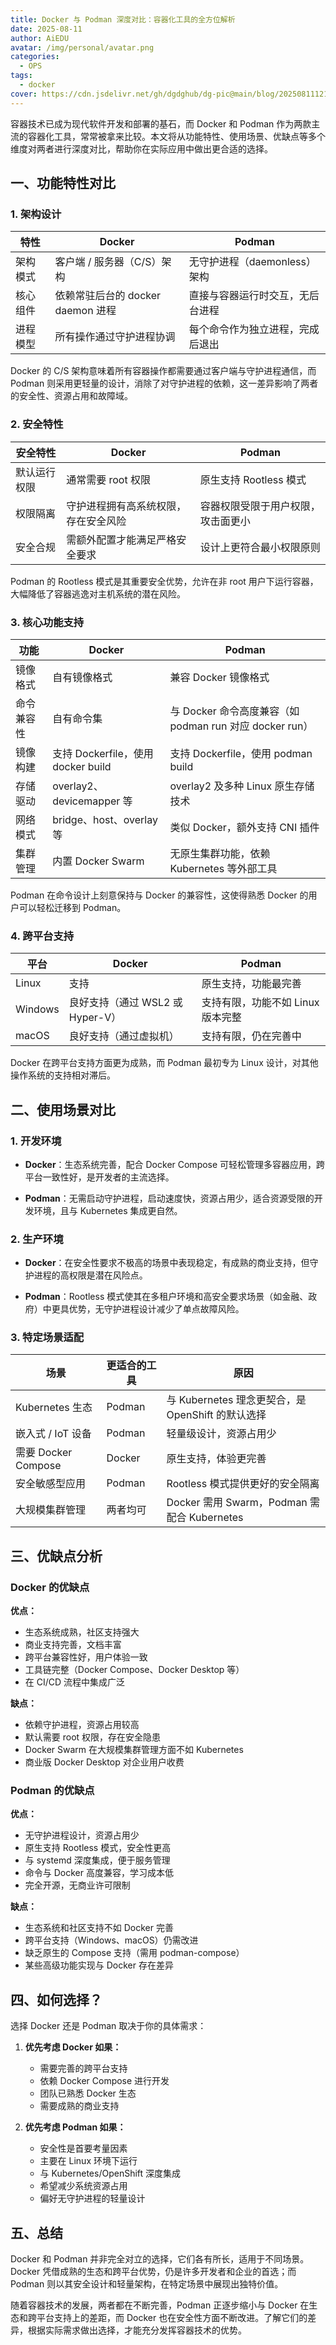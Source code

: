 ```yaml
---
title: Docker 与 Podman 深度对比：容器化工具的全方位解析
date: 2025-08-11
author: AiEDU
avatar: /img/personal/avatar.png
categories:
  - OPS
tags:
  - docker
cover: https://cdn.jsdelivr.net/gh/dgdghub/dg-pic@main/blog/20250811121011583.png
---
```


容器技术已成为现代软件开发和部署的基石，而 Docker 和 Podman 作为两款主流的容器化工具，常常被拿来比较。本文将从功能特性、使用场景、优缺点等多个维度对两者进行深度对比，帮助你在实际应用中做出更合适的选择。


## 一、功能特性对比

### 1. 架构设计

|特性|Docker|Podman|
|---|---|---|
|架构模式|客户端 / 服务器（C/S）架构|无守护进程（daemonless）架构|
|核心组件|依赖常驻后台的 docker daemon 进程|直接与容器运行时交互，无后台进程|
|进程模型|所有操作通过守护进程协调|每个命令作为独立进程，完成后退出|


Docker 的 C/S 架构意味着所有容器操作都需要通过客户端与守护进程通信，而 Podman 则采用更轻量的设计，消除了对守护进程的依赖，这一差异影响了两者的安全性、资源占用和故障域。

### 2. 安全特性

|安全特性|Docker|Podman|
|---|---|---|
|默认运行权限|通常需要 root 权限|原生支持 Rootless 模式|
|权限隔离|守护进程拥有高系统权限，存在安全风险|容器权限受限于用户权限，攻击面更小|
|安全合规|需额外配置才能满足严格安全要求|设计上更符合最小权限原则|


Podman 的 Rootless 模式是其重要安全优势，允许在非 root 用户下运行容器，大幅降低了容器逃逸对主机系统的潜在风险。
### 3. 核心功能支持

|功能|Docker|Podman|
|---|---|---|
|镜像格式|自有镜像格式|兼容 Docker 镜像格式|
|命令兼容性|自有命令集|与 Docker 命令高度兼容（如 podman run 对应 docker run）|
|镜像构建|支持 Dockerfile，使用 docker build|支持 Dockerfile，使用 podman build|
|存储驱动|overlay2、devicemapper 等|overlay2 及多种 Linux 原生存储技术|
|网络模式|bridge、host、overlay 等|类似 Docker，额外支持 CNI 插件|
|集群管理|内置 Docker Swarm|无原生集群功能，依赖 Kubernetes 等外部工具|


Podman 在命令设计上刻意保持与 Docker 的兼容性，这使得熟悉 Docker 的用户可以轻松迁移到 Podman。

### 4. 跨平台支持

|平台|Docker|Podman|
|---|---|---|
|Linux|支持|原生支持，功能最完善|
|Windows|良好支持（通过 WSL2 或 Hyper-V）|支持有限，功能不如 Linux 版本完整|
|macOS|良好支持（通过虚拟机）|支持有限，仍在完善中|


Docker 在跨平台支持方面更为成熟，而 Podman 最初专为 Linux 设计，对其他操作系统的支持相对滞后。

## 二、使用场景对比

### 1. 开发环境

- **Docker**：生态系统完善，配合 Docker Compose 可轻松管理多容器应用，跨平台一致性好，是开发者的主流选择。
    
- **Podman**：无需启动守护进程，启动速度快，资源占用少，适合资源受限的开发环境，且与 Kubernetes 集成更自然。
    
### 2. 生产环境

- **Docker**：在安全性要求不极高的场景中表现稳定，有成熟的商业支持，但守护进程的高权限是潜在风险点。
    
- **Podman**：Rootless 模式使其在多租户环境和高安全要求场景（如金融、政府）中更具优势，无守护进程设计减少了单点故障风险。
    
### 3. 特定场景适配

|场景|更适合的工具|原因|
|---|---|---|
|Kubernetes 生态|Podman|与 Kubernetes 理念更契合，是 OpenShift 的默认选择|
|嵌入式 / IoT 设备|Podman|轻量级设计，资源占用少|
|需要 Docker Compose|Docker|原生支持，体验更完善|
|安全敏感型应用|Podman|Rootless 模式提供更好的安全隔离|
|大规模集群管理|两者均可|Docker 需用 Swarm，Podman 需配合 Kubernetes|

## 三、优缺点分析

### Docker 的优缺点

**优点：**

- 生态系统成熟，社区支持强大
- 商业支持完善，文档丰富
- 跨平台兼容性好，用户体验一致
- 工具链完整（Docker Compose、Docker Desktop 等）
- 在 CI/CD 流程中集成广泛


**缺点：**

- 依赖守护进程，资源占用较高
- 默认需要 root 权限，存在安全隐患
- Docker Swarm 在大规模集群管理方面不如 Kubernetes
- 商业版 Docker Desktop 对企业用户收费

### Podman 的优缺点

**优点：**

- 无守护进程设计，资源占用少
- 原生支持 Rootless 模式，安全性更高
- 与 systemd 深度集成，便于服务管理
- 命令与 Docker 高度兼容，学习成本低
- 完全开源，无商业许可限制

**缺点：**

- 生态系统和社区支持不如 Docker 完善
- 跨平台支持（Windows、macOS）仍需改进
- 缺乏原生的 Compose 支持（需用 podman-compose）
- 某些高级功能实现与 Docker 存在差异

## 四、如何选择？

选择 Docker 还是 Podman 取决于你的具体需求：

1. **优先考虑 Docker 如果：**
    
    - 需要完善的跨平台支持
    - 依赖 Docker Compose 进行开发
    - 团队已熟悉 Docker 生态
    - 需要成熟的商业支持
2. **优先考虑 Podman 如果：**
    
    - 安全性是首要考量因素
    - 主要在 Linux 环境下运行
    - 与 Kubernetes/OpenShift 深度集成
    - 希望减少系统资源占用
    - 偏好无守护进程的轻量设计

## 五、总结

Docker 和 Podman 并非完全对立的选择，它们各有所长，适用于不同场景。Docker 凭借成熟的生态和跨平台优势，仍是许多开发者和企业的首选；而 Podman 则以其安全设计和轻量架构，在特定场景中展现出独特价值。

随着容器技术的发展，两者都在不断完善，Podman 正逐步缩小与 Docker 在生态和跨平台支持上的差距，而 Docker 也在安全性方面不断改进。了解它们的差异，根据实际需求做出选择，才能充分发挥容器技术的优势。
